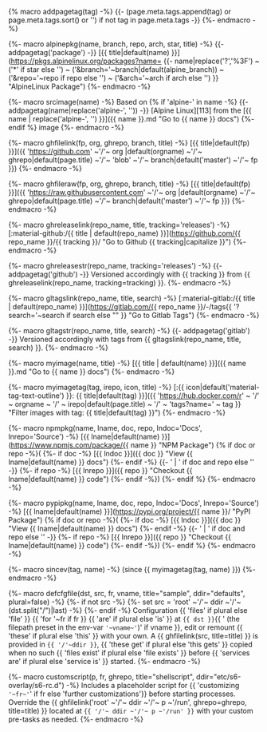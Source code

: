 {% macro addpagetag(tag) -%}
{{- (page.meta.tags.append(tag)
     or page.meta.tags.sort()
     or '')
  if not tag in page.meta.tags -}}
{%- endmacro -%}

{%- macro alpinepkg(name, branch, repo, arch, star, title) -%}
{{- addpagetag('package') -}}
[{{ title|default(name) }}](https://pkgs.alpinelinux.org/packages?name=
{{- name|replace('?','%3F')
~ ('*' if star else '')
~ ('&branch='~branch|default(alpine_branch))
~ ('&repo='~repo if repo else '')
~ ('&arch='~arch if arch else '') }} "AlpineLinux Package")
{%- endmacro -%}

{%- macro srcimage(name) -%}
Based on
{% if 'alpine-' in name -%}
{{- addpagetag(name|replace('alpine-', '')) -}}
[Alpine Linux][113] from the
[{{ name | replace('alpine-', '') }}]({{ name }}.md "Go to {{ name }} docs")
{%- endif %}
image
{%- endmacro -%}

{%- macro ghfilelink(fp, org, ghrepo, branch, title) -%}
[{{ title|default(fp) }}]({{ 'https://github.com'
~'/'~ org   |default(orgname)
~'/'~ ghrepo|default(page.title)
~'/'~ 'blob'
~'/'~ branch|default('master')
~'/'~ fp }})
{%- endmacro -%}

{%- macro ghfileraw(fp, org, ghrepo, branch, title) -%}
[{{ title|default(fp) }}]({{ 'https://raw.githubusercontent.com'
~'/'~ org   |default(orgname)
~'/'~ ghrepo|default(page.title)
~'/'~ branch|default('master')
~'/'~ fp }})
{%- endmacro -%}

{%- macro ghreleaselink(repo_name, title, tracking='releases') -%}
[:material-github:/{{ title | default(repo_name) }}](https://github.com/{{ repo_name }}/{{ tracking }}/ "Go to Github {{ tracking|capitalize }}")
{%- endmacro -%}

{%- macro ghreleasestr(repo_name, tracking='releases') -%}
{{- addpagetag('github') -}}
Versioned accordingly with {{ tracking }} from {{ ghreleaselink(repo_name, tracking=tracking) }}.
{%- endmacro -%}

{%- macro gltagslink(repo_name, title, search) -%}
[:material-gitlab:/{{ title | default(repo_name) }}](https://gitlab.com/{{ repo_name }}/-/tags{{ '?search='~search if search else "" }} "Go to Gitlab Tags")
{%- endmacro -%}

{%- macro gltagstr(repo_name, title, search) -%}
{{- addpagetag('gitlab') -}}
Versioned accordingly with tags from {{ gltagslink(repo_name, title, search) }}.
{%- endmacro -%}

{%- macro myimage(name, title) -%}
[{{ title | default(name) }}]({{ name }}.md "Go to {{ name }} docs")
{%- endmacro -%}

{%- macro myimagetag(tag, irepo, icon, title) -%}
[:{{ icon|default('material-tag-text-outline')
}}: {{ title|default(tag) }}]({{
'https://hub.docker.com/r'
~ '/' ~ orgname
~ '/' ~ irepo|default(page.title)
~ '/' ~ 'tags?name=' ~ tag
}} "Filter images with tag: {{ title|default(tag) }}")
{%- endmacro -%}

{%- macro npmpkg(name, lname, doc, repo, lndoc='Docs', lnrepo='Source') -%}
[{{ lname|default(name) }}](https://www.npmjs.com/package/{{ name }} "NPM Package")
{% if doc or repo -%}(
{%-   if doc  -%} [{{ lndoc  }}]({{ doc  }} "View {{ lname|default(name) }} docs") {%- endif -%}
{{-   ' | ' if doc and repo else ''  -}}
{%-   if repo -%} [{{ lnrepo }}]({{ repo }} "Checkout {{ lname|default(name) }} code") {%- endif -%})
{%- endif %}
{%- endmacro -%}

{%- macro pypipkg(name, lname, doc, repo, lndoc='Docs', lnrepo='Source') -%}
[{{ lname|default(name) }}](https://pypi.org/project/{{ name }}/ "PyPI Package")
{% if doc or repo -%}(
{%-   if doc  -%} [{{ lndoc  }}]({{ doc  }} "View {{ lname|default(name) }} docs") {%- endif -%}
{{-   ' | ' if doc and repo else ''  -}}
{%-   if repo -%} [{{ lnrepo }}]({{ repo }} "Checkout {{ lname|default(name) }} code") {%- endif -%})
{%- endif %}
{%- endmacro -%}

{%- macro sincev(tag, name) -%}
(since {{ myimagetag(tag, name) }})
{%- endmacro -%}

{%- macro defcfgfile(dst, src, fr, vname, title="sample", ddir="defaults", plural=false) -%}
{%- if not src -%}
{%-   set src = 'root' ~'/'~ ddir ~'/'~ (dst.split("/")|last) -%}
{%- endif -%}
Configuration {{ 'files' if plural else 'file' }}
{{ 'for '~fr if fr }} {{ 'are' if plural else 'is' }} at
`{{ dst }}`{{ ' (the filepath preset in the env-var `'~vname~'`)' if vname }},
edit or remount {{ 'these' if plural else 'this' }} with your own.
A {{ ghfilelink(src, title=title) }} is provided in
`{{ '/'~ddir }}`, {{ 'these get' if plural else 'this gets' }}
copied when no such {{ 'files exist' if plural else 'file exists' }}
before {{ 'services are' if plural else 'service is' }} started.
{%- endmacro -%}

{%- macro customscript(p, fr, ghrepo, title="shellscript", ddir="etc/s6-overlay/s6-rc.d") -%}
Includes a placeholder script for {{ 'customizing `'~fr~'`' if fr
else 'further customizations'}} before starting processes.
Override the {{ ghfilelink('root' ~'/'~ ddir ~'/'~ p ~'/run', ghrepo=ghrepo, title=title) }}
located at `{{ '/'~ ddir ~'/'~ p ~'/run' }}` with your custom
pre-tasks as needed.
{%- endmacro -%}

